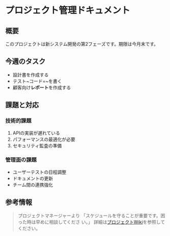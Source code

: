 # プロジェクト管理ドキュメント
## 概要
このプロジェクトは新システム開発の第2フェーズです。期限は今月末です。
## 今週のタスク
- 設計書を作成する
- テスト~コード=~を書く
- 顧客向け**レポート**を作成する
## 課題と対応
### 技術的課題
1. APIの実装が遅れている
2. パフォーマンスの最適化が必要
3. セキュリティ監査の準備
### 管理面の課題
- ユーザーテストの日程調整
- ドキュメントの更新
- チーム間の連携強化
## 参考情報
> プロジェクトマネージャーより
> 「スケジュールを守ることが重要です。困った時は早めに相談してくださ
い。」
詳細は[プロジェクトWiki](<https://example.com>)を参照してください。
